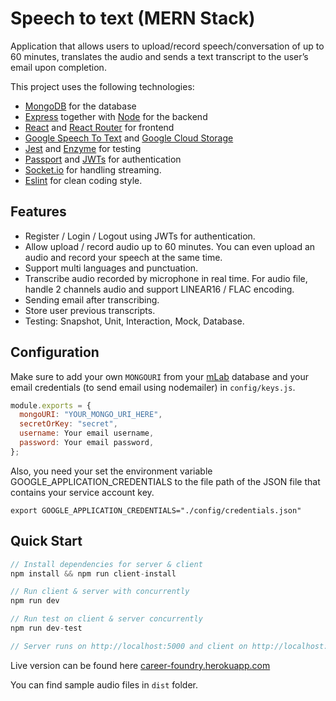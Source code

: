 # Speech to text (MERN Stack)

Application that allows users to upload/record speech/conversation of up to 60 minutes, translates the audio and sends a text transcript to the user’s email upon completion.

This project uses the following technologies:

- [MongoDB](https://www.mongodb.com/) for the database
- [Express](http://expressjs.com/) together with [Node](https://nodejs.org/en/) for the backend
- [React](https://reactjs.org) and [React Router](https://reacttraining.com/react-router/) for frontend
- [Google Speech To Text](https://cloud.google.com/speech-to-text/) and [Google Cloud Storage](https://cloud.google.com/storage/)
- [Jest](https://jestjs.io/en/) and [Enzyme](https://airbnb.io/enzyme/) for testing
- [Passport](https://www.npmjs.com/package/passport) and [JWTs](https://www.npmjs.com/package/passport-jwt) for authentication
- [Socket.io](https://socket.io/) for handling streaming.
- [Eslint](https://eslint.org/) for clean coding style.

## Features

- Register / Login / Logout using JWTs for authentication.
- Allow upload / record audio up to 60 minutes. You can even upload an audio and record your speech at the same time.
- Support multi languages and punctuation.
- Transcribe audio recorded by microphone in real time. For audio file, handle 2 channels audio and support LINEAR16 / FLAC encoding.
- Sending email after transcribing.
- Store user previous transcripts.
- Testing: Snapshot, Unit, Interaction, Mock, Database.

## Configuration

Make sure to add your own `MONGOURI` from your [mLab](http://mlab.com) database and your email credentials (to send email using nodemailer) in `config/keys.js`.
```javascript
module.exports = {
  mongoURI: "YOUR_MONGO_URI_HERE",
  secretOrKey: "secret",
  username: Your email username,
  password: Your email password,
};
```
Also, you need your set the environment variable GOOGLE_APPLICATION_CREDENTIALS to the file path of the JSON file that contains your service account key.
```shell
export GOOGLE_APPLICATION_CREDENTIALS="./config/credentials.json"
```
## Quick Start

```javascript
// Install dependencies for server & client
npm install && npm run client-install

// Run client & server with concurrently
npm run dev

// Run test on client & server concurrently
npm run dev-test

// Server runs on http://localhost:5000 and client on http://localhost:3000
```

Live version can be found here [career-foundry.herokuapp.com](career-foundry.herokuapp.com)

You can find sample audio files in `dist` folder.
